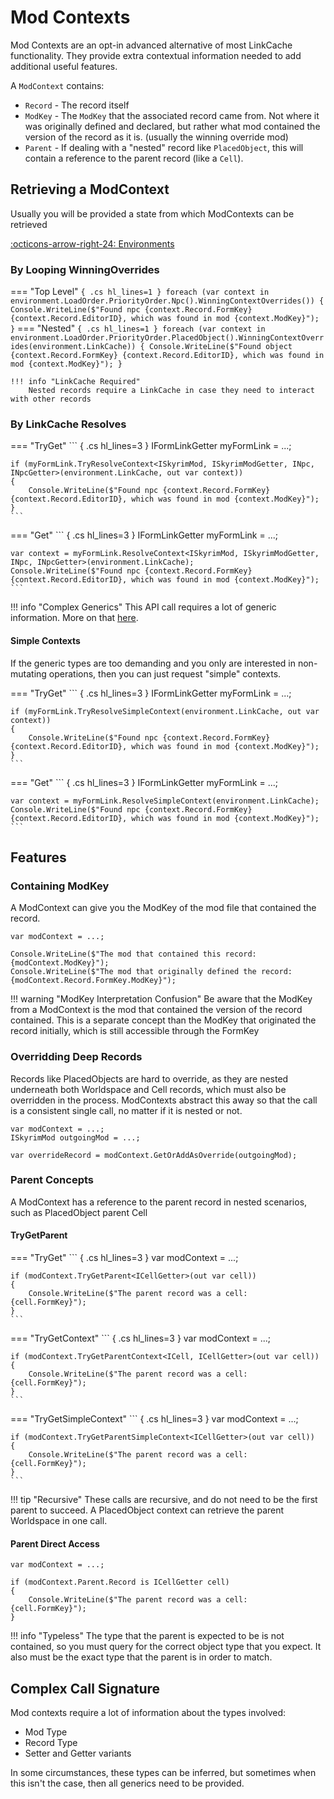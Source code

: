 # Mod Contexts
Mod Contexts are an opt-in advanced alternative of most LinkCache functionality.  They provide extra contextual information needed to add additional useful features.

A `ModContext` contains:

- `Record` - The record itself
- `ModKey` - The `ModKey` that the associated record came from.  Not where it was originally defined and declared, but rather what mod contained the version of the record as it is. (usually the winning override mod)
- `Parent` - If dealing with a "nested" record like `PlacedObject`, this will contain a reference to the parent record (like a `Cell`).

## Retrieving a ModContext

Usually you will be provided a state from which ModContexts can be retrieved

[:octicons-arrow-right-24: Environments](../environment/index.md)

### By Looping WinningOverrides

=== "Top Level"
    ``` { .cs hl_lines=1 }
    foreach (var context in environment.LoadOrder.PriorityOrder.Npc().WinningContextOverrides())
    {
        Console.WriteLine($"Found npc {context.Record.FormKey} {context.Record.EditorID}, which was found in mod {context.ModKey}");
    }
    ```
=== "Nested"
    ``` { .cs hl_lines=1 }
    foreach (var context in environment.LoadOrder.PriorityOrder.PlacedObject().WinningContextOverrides(environment.LinkCache))
    {
        Console.WriteLine($"Found object {context.Record.FormKey} {context.Record.EditorID}, which was found in mod {context.ModKey}");
    }
    ```

    !!! info "LinkCache Required"
        Nested records require a LinkCache in case they need to interact with other records


### By LinkCache Resolves

=== "TryGet"
    ``` { .cs hl_lines=3 }
    IFormLinkGetter<INpcGetter> myFormLink = ...;

    if (myFormLink.TryResolveContext<ISkyrimMod, ISkyrimModGetter, INpc, INpcGetter>(environment.LinkCache, out var context))
    {
        Console.WriteLine($"Found npc {context.Record.FormKey} {context.Record.EditorID}, which was found in mod {context.ModKey}");
    }
    ```

=== "Get"
    ``` { .cs hl_lines=3 }
    IFormLinkGetter<INpcGetter> myFormLink = ...;

    var context = myFormLink.ResolveContext<ISkyrimMod, ISkyrimModGetter, INpc, INpcGetter>(environment.LinkCache);
    Console.WriteLine($"Found npc {context.Record.FormKey} {context.Record.EditorID}, which was found in mod {context.ModKey}");
    ```

!!! info "Complex Generics"
    This API call requires a lot of generic information.  More on that [here](#complex-call-signature).

#### Simple Contexts
If the generic types are too demanding and you only are interested in non-mutating operations, then you can just request "simple" contexts.

=== "TryGet"
    ``` { .cs hl_lines=3 }
    IFormLinkGetter<INpcGetter> myFormLink = ...;

    if (myFormLink.TryResolveSimpleContext(environment.LinkCache, out var context))
    {
        Console.WriteLine($"Found npc {context.Record.FormKey} {context.Record.EditorID}, which was found in mod {context.ModKey}");
    }
    ```

=== "Get"
    ``` { .cs hl_lines=3 }
    IFormLinkGetter<INpcGetter> myFormLink = ...;

    var context = myFormLink.ResolveSimpleContext(environment.LinkCache);
    Console.WriteLine($"Found npc {context.Record.FormKey} {context.Record.EditorID}, which was found in mod {context.ModKey}");
    ```

## Features
### Containing ModKey
A ModContext can give you the ModKey of the mod file that contained the record. 

``` { .cs }
var modContext = ...;

Console.WriteLine($"The mod that contained this record: {modContext.ModKey}");
Console.WriteLine($"The mod that originally defined the record: {modContext.Record.FormKey.ModKey}");
```

!!! warning "ModKey Interpretation Confusion"
    Be aware that the ModKey from a ModContext is the mod that contained the version of the record contained.  This is a separate concept than the ModKey that originated the record initially, which is still accessible through the FormKey

### Overridding Deep Records
Records like PlacedObjects are hard to override, as they are nested underneath both Worldspace and Cell records, which must also be overridden in the process.   ModContexts abstract this away so that the call is a consistent single call, no matter if it is nested or not.

``` { .cs }
var modContext = ...;
ISkyrimMod outgoingMod = ...;

var overrideRecord = modContext.GetOrAddAsOverride(outgoingMod);
```

### Parent Concepts
A ModContext has a reference to the parent record in nested scenarios, such as PlacedObject parent Cell

#### TryGetParent
=== "TryGet"
    ``` { .cs hl_lines=3 }
    var modContext = ...;

    if (modContext.TryGetParent<ICellGetter>(out var cell))
    {
        Console.WriteLine($"The parent record was a cell: {cell.FormKey}");
    }
    ```
=== "TryGetContext"
    ``` { .cs hl_lines=3 }
    var modContext = ...;

    if (modContext.TryGetParentContext<ICell, ICellGetter>(out var cell))
    {
        Console.WriteLine($"The parent record was a cell: {cell.FormKey}");
    }
    ```
=== "TryGetSimpleContext"
    ``` { .cs hl_lines=3 }
    var modContext = ...;

    if (modContext.TryGetParentSimpleContext<ICellGetter>(out var cell))
    {
        Console.WriteLine($"The parent record was a cell: {cell.FormKey}");
    }
    ```

!!! tip "Recursive"
    These calls are recursive, and do not need to be the first parent to succeed.  A PlacedObject context can retrieve the parent Worldspace in one call.

#### Parent Direct Access
``` { .cs hl_lines=3 }
var modContext = ...;

if (modContext.Parent.Record is ICellGetter cell)
{
    Console.WriteLine($"The parent record was a cell: {cell.FormKey}");
}
```

!!! info "Typeless"
    The type that the parent is expected to be is not contained, so you must query for the correct object type that you expect.   It also must be the exact type that the parent is in order to match.

## Complex Call Signature
Mod contexts require a lot of information about the types involved:

- Mod Type
- Record Type
- Setter and Getter variants

In some circumstances, these types can be inferred, but sometimes when this isn't the case, then all generics need to be provided.